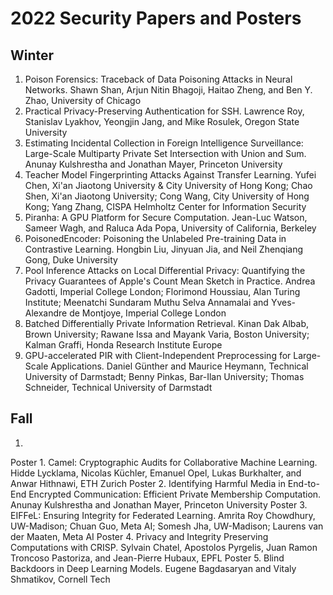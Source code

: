 # 2022 Security Papers and Posters
## Winter
1. Poison Forensics: Traceback of Data Poisoning Attacks in Neural Networks. Shawn Shan, Arjun Nitin Bhagoji, Haitao Zheng, and Ben Y. Zhao, University of Chicago
2. Practical Privacy-Preserving Authentication for SSH. Lawrence Roy, Stanislav Lyakhov, Yeongjin Jang, and Mike Rosulek, Oregon State University
3. Estimating Incidental Collection in Foreign Intelligence Surveillance: Large-Scale Multiparty Private Set Intersection with Union and Sum. Anunay Kulshrestha and Jonathan Mayer, Princeton University
4. Teacher Model Fingerprinting Attacks Against Transfer Learning. Yufei Chen, Xi'an Jiaotong University & City University of Hong Kong; Chao Shen, Xi'an Jiaotong University; Cong Wang, City University of Hong Kong; Yang Zhang, CISPA Helmholtz Center for Information Security
5. Piranha: A GPU Platform for Secure Computation. Jean-Luc Watson, Sameer Wagh, and Raluca Ada Popa, University of California, Berkeley
6. PoisonedEncoder: Poisoning the Unlabeled Pre-training Data in Contrastive Learning. Hongbin Liu, Jinyuan Jia, and Neil Zhenqiang Gong, Duke University
7. Pool Inference Attacks on Local Differential Privacy: Quantifying the Privacy Guarantees of Apple's Count Mean Sketch in Practice. Andrea Gadotti, Imperial College London; Florimond Houssiau, Alan Turing Institute; Meenatchi Sundaram Muthu Selva Annamalai and Yves-Alexandre de Montjoye, Imperial College London
8. Batched Differentially Private Information Retrieval. Kinan Dak Albab, Brown University; Rawane Issa and Mayank Varia, Boston University; Kalman Graffi, Honda Research Institute Europe
9. GPU-accelerated PIR with Client-Independent Preprocessing for Large-Scale Applications. Daniel Günther and Maurice Heymann, Technical University of Darmstadt; Benny Pinkas, Bar-Ilan University; Thomas Schneider, Technical University of Darmstadt

## Fall
1. 

Poster 1. Camel: Cryptographic Audits for Collaborative Machine Learning. Hidde Lycklama, Nicolas Küchler, Emanuel Opel, Lukas Burkhalter, and Anwar Hithnawi, ETH Zurich
Poster 2. Identifying Harmful Media in End-to-End Encrypted Communication: Efficient Private Membership Computation. Anunay Kulshrestha and Jonathan Mayer, Princeton University
Poster 3. EIFFeL: Ensuring Integrity for Federated Learning. Amrita Roy Chowdhury, UW-Madison; Chuan Guo, Meta AI; Somesh Jha, UW-Madison; Laurens van der Maaten, Meta AI
Poster 4. Privacy and Integrity Preserving Computations with CRISP. Sylvain Chatel, Apostolos Pyrgelis, Juan Ramon Troncoso Pastoriza, and Jean-Pierre Hubaux, EPFL
Poster 5. Blind Backdoors in Deep Learning Models. Eugene Bagdasaryan and Vitaly Shmatikov, Cornell Tech

